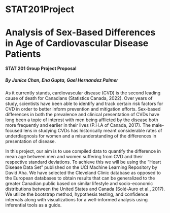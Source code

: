 # STAT201Project

# Analysis of Sex-Based Differences in Age of Cardiovascular Disease Patients
#### STAT 201 Group Project Proposal ####
##### By *Janice Chan, Ena Gupta, Gael Hernandez Palmer*

As it currently stands, cardiovascular disease (CVD) is the second leading cause of death for Canadians (Statistics Canada, 2022). Over years of study, scientists have been able to identify and track certain risk factors for CVD in order to better inform prevention and mitigation efforts. Sex-based differences in both the prevalence and clinical presentation of CVDs have long been a topic of interest with men being afflicted by the disease both more frequently and earlier in their lives (P.H.A of Canada, 2017). The male-focused lens in studying CVDs has historically meant considerable rates of underdiagnosis for women and a misunderstanding of the differences in presentation of disease. 
 
In this project, our aim is to use compiled data to quantify the difference in mean age between men and women suffering from CVD and their respective standard deviations. To achieve this we will be using the “Heart Disease Data Set” published on the UCI Machine Learning Repository by David Aha. We have selected the Cleveland Clinic database as opposed to the European databases to obtain results that can be generalized to the greater Canadian public based on similar lifestyle and socio-economic distributions between the United States and Canada (Solé-Auro et al., 2017). We utilize the bootstrap method, hypothesis testing, and confidence intervals along with visualizations for a well-informed analysis using inferential tools as a guide.
